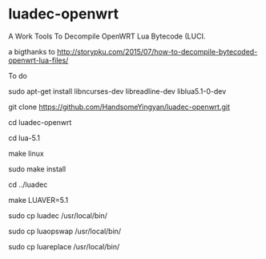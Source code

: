 # luadec-openwrt
A Work Tools To Decompile OpenWRT Lua Bytecode (LUCI.

a bigthanks to http://storypku.com/2015/07/how-to-decompile-bytecoded-openwrt-lua-files/

To do
 
sudo apt-get install libncurses-dev libreadline-dev liblua5.1-0-dev

 
git clone  https://github.com/HandsomeYingyan/luadec-openwrt.git 

cd luadec-openwrt
 
 
cd lua-5.1


make linux

sudo make install




cd ../luadec


make LUAVER=5.1


sudo cp luadec /usr/local/bin/


sudo cp luaopswap /usr/local/bin/



sudo cp luareplace /usr/local/bin/


 
 

